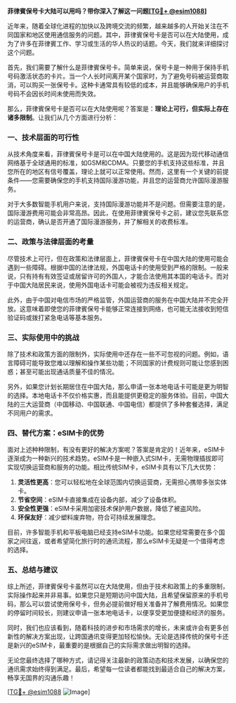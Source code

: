 **菲律賓保号卡大陆可以用吗？带你深入了解这一问题[[TG💪+ @esim1088](https://t.me/s/esim1088)]**

近年来，随着全球化进程的加快以及跨境交流的频繁，越来越多的人开始关注在不同国家和地区使用通信服务的问题。其中，菲律賓保号卡是否可以在大陆使用，成为了许多在菲律賓工作、学习或生活的华人热议的话题。今天，我们就来详细探讨这个问题。

首先，我们需要了解什么是菲律賓保号卡。简单来说，保号卡是一种用于保持手机号码激活状态的卡片。当一个人长时间离开某个国家时，为了避免号码被运营商取消，可以购买一张保号卡。这种卡通常具有较低的成本，并且能够确保用户的手机号码不会因长时间未使用而失效。

那么，菲律賓保号卡是否可以在大陆使用呢？答案是：**理论上可行，但实际上存在诸多限制**。让我们从几个方面进行分析：

### 一、技术层面的可行性

从技术角度来看，菲律賓保号卡是可以在中国大陆使用的。这是因为现代移动通信网络基于全球通用的标准，如GSM和CDMA。只要您的手机支持这些标准，并且您所在的地区有信号覆盖，理论上就可以正常使用。然而，这里有一个关键的前提条件——您需要确保您的手机支持国际漫游功能，并且您的运营商允许国际漫游服务。

对于大多数智能手机用户来说，支持国际漫游功能并不是问题。但需要注意的是，国际漫游费用可能会非常高昂。因此，在使用菲律賓保号卡之前，建议您先联系您的运营商，确认是否开通了国际漫游服务，并了解相关的收费标准。

### 二、政策与法律层面的考量

尽管技术上可行，但在政策和法律层面上，菲律賓保号卡在中国大陆的使用可能会遇到一些障碍。根据中国的法律法规，外国电话卡的使用受到严格的限制。一般来说，只有持有有效签证或居留许可的外国人，才能合法使用其本国的电话卡。而对于中国大陆居民来说，使用外国电话卡可能会被视为违反相关规定。

此外，由于中国对电信市场的严格监管，外国运营商的服务在中国大陆并不完全开放。这意味着即使您的菲律賓保号卡能够正常连接到网络，也可能无法接收到短信验证码或拨打紧急电话等基本服务。

### 三、实际使用中的挑战

除了技术和政策方面的限制外，实际使用中还存在一些不可忽视的问题。例如，语言障碍可能导致您难以理解和操作某些功能；不同国家的计费规则可能让您感到困惑；甚至可能出现通话质量不佳的情况。

另外，如果您计划长期居住在中国大陆，那么申请一张本地电话卡可能是更为明智的选择。本地电话卡不仅价格实惠，而且能提供更稳定的服务体验。目前，中国大陆的三大运营商（中国移动、中国联通、中国电信）都提供了多种套餐选择，满足不同用户的需求。

### 四、替代方案：eSIM卡的优势

面对上述种种限制，有没有更好的解决方案呢？答案是肯定的！近年来，eSIM卡逐渐成为一种新兴的技术趋势。eSIM卡是一种嵌入式SIM卡，无需物理插拔即可实现切换运营商和服务的功能。相比传统SIM卡，eSIM卡具有以下几大优势：

1. **灵活性更高**：您可以轻松地在全球范围内切换运营商，无需担心携带多张实体卡。
2. **节省空间**：eSIM卡直接集成在设备内部，减少了设备体积。
3. **安全性更强**：eSIM卡采用加密技术保护用户数据，降低了被盗风险。
4. **环保友好**：减少塑料废弃物，符合可持续发展理念。

目前，许多智能手机和平板电脑已经支持eSIM卡功能。如果您经常需要在多个国家之间往返，或者希望简化旅行时的通讯流程，那么eSIM卡无疑是一个值得考虑的选择。

### 五、总结与建议

综上所述，菲律賓保号卡虽然可以在大陆使用，但由于技术和政策上的多重限制，实际操作起来并非易事。如果您只是短期访问中国大陆，且希望保留原来的手机号码，那么可以尝试使用保号卡，但务必提前做好相关准备并了解费用情况。如果您的停留时间较长，则建议申请一张本地电话卡，以便享受更加便捷和经济的服务。

同时，我们也应该看到，随着科技的进步和市场需求的增长，未来或许会有更多创新性的解决方案出现，让跨国通讯变得更加轻松愉快。无论是选择传统的保号卡还是新兴的eSIM卡，最重要的是根据自己的实际需求做出明智的选择。

无论您最终选择了哪种方式，请记得关注最新的政策动态和技术发展，以确保您的通讯需求始终得到满足。最后，希望每一位读者都能找到最适合自己的解决方案，畅享无国界的沟通乐趣！

[[TG💪+ @esim1088](https://t.me/s/esim1088) ![Image](https://i.postimg.cc/4NQfJmqS/Snipaste-2025-05-13-00-14-12.png)]